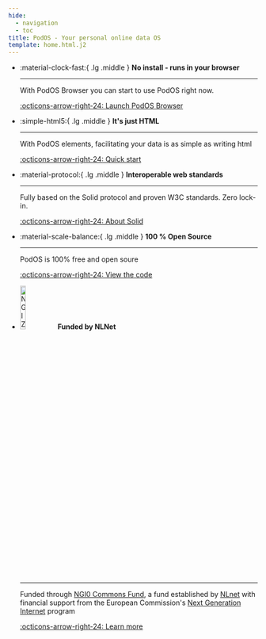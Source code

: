 ```yaml
---
hide:
  - navigation
  - toc
title: PodOS - Your personal online data OS
template: home.html.j2
---
```


<div class="grid cards" markdown>

-   :material-clock-fast:{ .lg .middle } __No install - runs in your browser__

    ---

    With PodOS Browser you can start to use PodOS right now.

    [:octicons-arrow-right-24: Launch PodOS Browser](https://browser.pod-os.org)

-   :simple-html5:{ .lg .middle } __It's just HTML__

    ---

    With PodOS elements, facilitating your data is as simple as writing html

    [:octicons-arrow-right-24: Quick start](getting-started/quick-start.md)

-   :material-protocol:{ .lg .middle } __Interoperable web standards__

    ---

    Fully based on the Solid protocol and proven W3C standards. Zero lock-in.

    [:octicons-arrow-right-24: About Solid](#)

-   :material-scale-balance:{ .lg .middle } __100 % Open Source__

    ---

    PodOS is 100% free and open soure

    [:octicons-arrow-right-24: View the code](https://github.com/pod-os/PodOS)

-   <img src="https://nlnet.nl/image/logos/NGI0_tag.svg" alt="NGI Zero Logo" width="15%" /> __Funded by NLNet__

    ---

    Funded through [NGI0 Commons Fund](https://nlnet.nl/commonsfund/), a fund established by [NLnet](https://nlnet.nl/) with financial support from the European Commission's [Next Generation Internet](https://ngi.eu/) program

    [:octicons-arrow-right-24: Learn more](https://nlnet.nl/project/PodOS/)

</div>